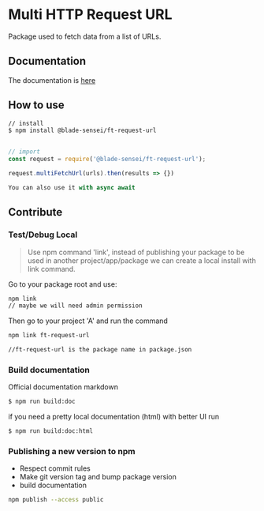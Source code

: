 # Multi HTTP Request URL

Package used to fetch data from a list of URLs.

## Documentation

The documentation is [here](./docs/markdown/README.md)

## How to use

```bash
// install
$ npm install @blade-sensei/ft-request-url
```

```javascript

// import
const request = require('@blade-sensei/ft-request-url');

request.multiFetchUrl(urls).then(results => {})

You can also use it with async await
```

## Contribute

### Test/Debug Local

> Use npm command 'link', instead of publishing your package to be used in another project/app/package we can create a local install with link command.

Go to your package root and use:
```bash
npm link
// maybe we will need admin permission
```

Then go to your project 'A' and run the command
```bash
npm link ft-request-url

//ft-request-url is the package name in package.json
```

### Build documentation

Official documentation markdown
```bash
$ npm run build:doc
```

if you need a pretty local documentation (html) with better UI run

```bash
$ npm run build:doc:html
```

### Publishing a new version to npm

- Respect commit rules
- Make git version tag and bump package version
- build documentation

```bash
npm publish --access public
```

